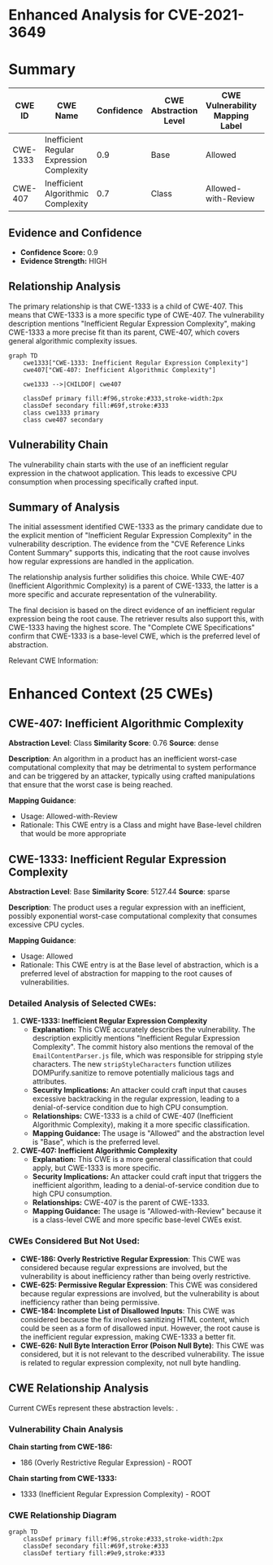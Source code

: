 # Enhanced Analysis for CVE-2021-3649

# Summary
| CWE ID | CWE Name | Confidence | CWE Abstraction Level | CWE Vulnerability Mapping Label | CWE-Vulnerability Mapping Notes |
|---|---|---|---|---|---|
| CWE-1333 | Inefficient Regular Expression Complexity | 0.9 | Base | Allowed | Primary CWE |
| CWE-407 | Inefficient Algorithmic Complexity | 0.7 | Class | Allowed-with-Review | Secondary Candidate |

## Evidence and Confidence

*   **Confidence Score:** 0.9
*   **Evidence Strength:** HIGH

## Relationship Analysis
The primary relationship is that CWE-1333 is a child of CWE-407. This means that CWE-1333 is a more specific type of CWE-407. The vulnerability description mentions "Inefficient Regular Expression Complexity", making CWE-1333 a more precise fit than its parent, CWE-407, which covers general algorithmic complexity issues.

```mermaid
graph TD
    cwe1333["CWE-1333: Inefficient Regular Expression Complexity"]
    cwe407["CWE-407: Inefficient Algorithmic Complexity"]
    
    cwe1333 -->|CHILDOF| cwe407
    
    classDef primary fill:#f96,stroke:#333,stroke-width:2px
    classDef secondary fill:#69f,stroke:#333
    class cwe1333 primary
    class cwe407 secondary
```

## Vulnerability Chain
The vulnerability chain starts with the use of an inefficient regular expression in the chatwoot application. This leads to excessive CPU consumption when processing specifically crafted input.

## Summary of Analysis
The initial assessment identified CWE-1333 as the primary candidate due to the explicit mention of "Inefficient Regular Expression Complexity" in the vulnerability description. The evidence from the "CVE Reference Links Content Summary" supports this, indicating that the root cause involves how regular expressions are handled in the application.

The relationship analysis further solidifies this choice. While CWE-407 (Inefficient Algorithmic Complexity) is a parent of CWE-1333, the latter is a more specific and accurate representation of the vulnerability.

The final decision is based on the direct evidence of an inefficient regular expression being the root cause. The retriever results also support this, with CWE-1333 having the highest score. The "Complete CWE Specifications" confirm that CWE-1333 is a base-level CWE, which is the preferred level of abstraction.

Relevant CWE Information:

# Enhanced Context (25 CWEs)

## CWE-407: Inefficient Algorithmic Complexity
**Abstraction Level**: Class
**Similarity Score**: 0.76
**Source**: dense

**Description**:
An algorithm in a product has an inefficient worst-case computational complexity that may be detrimental to system performance and can be triggered by an attacker, typically using crafted manipulations that ensure that the worst case is being reached.

**Mapping Guidance**:
- Usage: Allowed-with-Review
- Rationale: This CWE entry is a Class and might have Base-level children that would be more appropriate

## CWE-1333: Inefficient Regular Expression Complexity
**Abstraction Level**: Base
**Similarity Score**: 5127.44
**Source**: sparse

**Description**:
The product uses a regular expression with an inefficient, possibly exponential worst-case computational complexity that consumes excessive CPU cycles.

**Mapping Guidance**:
- Usage: Allowed
- Rationale: This CWE entry is at the Base level of abstraction, which is a preferred level of abstraction for mapping to the root causes of vulnerabilities.

### Detailed Analysis of Selected CWEs:

1.  **CWE-1333: Inefficient Regular Expression Complexity**
    *   **Explanation:** This CWE accurately describes the vulnerability. The description explicitly mentions "Inefficient Regular Expression Complexity". The commit history also mentions the removal of the `EmailContentParser.js` file, which was responsible for stripping style characters. The new `stripStyleCharacters` function utilizes DOMPurify.sanitize to remove potentially malicious tags and attributes.
    *   **Security Implications:** An attacker could craft input that causes excessive backtracking in the regular expression, leading to a denial-of-service condition due to high CPU consumption.
    *   **Relationships:** CWE-1333 is a child of CWE-407 (Inefficient Algorithmic Complexity), making it a more specific classification.
    *   **Mapping Guidance:** The usage is "Allowed" and the abstraction level is "Base", which is the preferred level.
2.  **CWE-407: Inefficient Algorithmic Complexity**
    *   **Explanation:** This CWE is a more general classification that could apply, but CWE-1333 is more specific.
    *   **Security Implications:** An attacker could craft input that triggers the inefficient algorithm, leading to a denial-of-service condition due to high CPU consumption.
    *   **Relationships:** CWE-407 is the parent of CWE-1333.
    *   **Mapping Guidance:** The usage is "Allowed-with-Review" because it is a class-level CWE and more specific base-level CWEs exist.

### CWEs Considered But Not Used:

*   **CWE-186: Overly Restrictive Regular Expression**: This CWE was considered because regular expressions are involved, but the vulnerability is about inefficiency rather than being overly restrictive.
*   **CWE-625: Permissive Regular Expression**: This CWE was considered because regular expressions are involved, but the vulnerability is about inefficiency rather than being permissive.
*   **CWE-184: Incomplete List of Disallowed Inputs**: This CWE was considered because the fix involves sanitizing HTML content, which could be seen as a form of disallowed input. However, the root cause is the inefficient regular expression, making CWE-1333 a better fit.
*   **CWE-626: Null Byte Interaction Error (Poison Null Byte)**: This CWE was considered, but it is not relevant to the described vulnerability. The issue is related to regular expression complexity, not null byte handling.


## CWE Relationship Analysis

Current CWEs represent these abstraction levels: .


### Vulnerability Chain Analysis

**Chain starting from CWE-186:**
- 186 (Overly Restrictive Regular Expression) - ROOT


**Chain starting from CWE-1333:**
- 1333 (Inefficient Regular Expression Complexity) - ROOT



### CWE Relationship Diagram

```mermaid
graph TD
    classDef primary fill:#f96,stroke:#333,stroke-width:2px
    classDef secondary fill:#69f,stroke:#333
    classDef tertiary fill:#9e9,stroke:#333
```